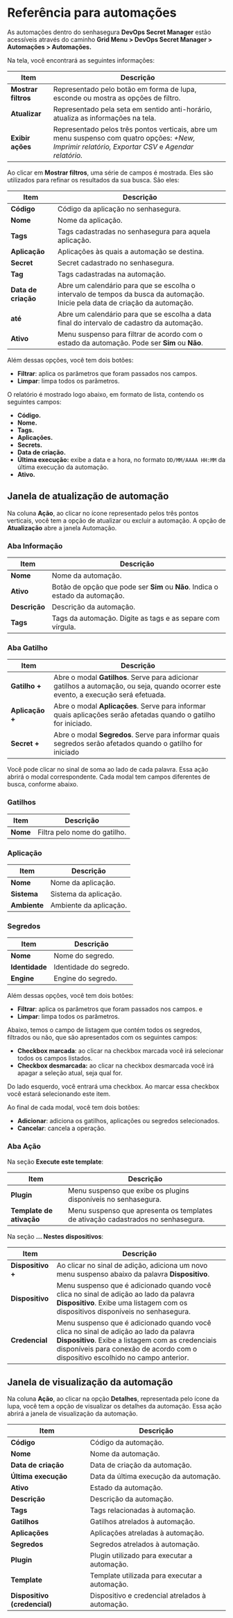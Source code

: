 # Referência para automações

As automações dentro do senhasegura **DevOps Secret Manager** estão acessíveis através do caminho **Grid Menu > DevOps Secret Manager > Automações > Automações.**

Na tela, você encontrará as seguintes informações:

| Item                      | Descrição                                                                                                                                               |
| ------------------------- | --------------------------------------------------------------------------------------------------------------------------------------------------------- |
| **Mostrar filtros** | Representado pelo botão em forma de lupa, esconde ou mostra as opções de filtro.                                                                       |
| **Atualizar**       | Representado pela seta em sentido anti-horário, atualiza as informações na tela.                                                                       |
| **Exibir ações**  | Representado pelos três pontos verticais, abre um menu suspenso com quatro opções: *+New, Imprimir relatório, Exportar CSV* e *Agendar relatório.* |

Ao clicar em **Mostrar filtros**, uma série de campos é mostrada. Eles são utilizados para refinar os resultados da sua busca. São eles:

| Item                   | Descrição                                                                                                                          |
| ---------------------- | ------------------------------------------------------------------------------------------------------------------------------------ |
| **Código**           | Código da aplicação no senhasegura.                                                                                               |
| **Nome**              | Nome da aplicação.                                                                                                                 |
| **Tags**              | Tags cadastradas no senhasegura para aquela aplicação.                                                                             |
| **Aplicação**       | Aplicações às quais a automação se destina.                                                                                     |
| **Secret**            | Secret cadastrado no senhasegura.                                                                                                    |
| **Tag**               | Tags cadastradas na automação.                                                                                                     |
| **Data de criação** | Abre um calendário para que se escolha o intervalo de tempos da busca da automação. Inicie pela data de criação da automação. |
| **até**              | Abre um calendário para que se escolha a data final do intervalo de cadastro da automação.                                        |
| **Ativo**             | Menu suspenso para filtrar de acordo com o estado da automação. Pode ser **Sim** ou **Não**.                                              |

Além dessas opções, você tem dois botões:

* **Filtrar**: aplica os parâmetros que foram passados nos campos.
* **Limpar**: limpa todos os parâmetros.

O relatório é mostrado logo abaixo, em formato de lista, contendo os seguintes campos:

* **Código.**
* **Nome.**
* **Tags.**
* **Aplicações.**
* **Secrets.**
* **Data de criação.**
* **Última execução:** exibe a data e a hora, no formato `DD/MM/AAAA HH:MM` da última execução da automação.
* **Ativo.**

## Janela de atualização de automação

Na coluna **Ação**, ao clicar no ícone representado pelos três pontos verticais, você tem a opção de atualizar ou excluir a automação. A opção de **Atualização** abre a janela Automação.

### Aba Informação

| Item                  | Descrição                                                                           |
| --------------------- | ------------------------------------------------------------------------------------- |
| **Nome**        | Nome da automação.                                                                  |
| **Ativo**       | Botão de opção que pode ser **Sim** ou **Não**. Indica o estado da automação. |
| **Descrição** | Descrição da automação.                                                           |
| **Tags**        | Tags da automação. Digite as tags e as separe com vírgula.                         |

### Aba Gatilho

| Item                    | Descrição                                                                                                                                    |
| ----------------------- | ---------------------------------------------------------------------------------------------------------------------------------------------- |
| **Gatilho +**     | Abre o modal **Gatilhos**. Serve para adicionar gatilhos a automação, ou seja, quando ocorrer este evento, a execução será efetuada. |
| **Aplicação +** | Abre o modal **Aplicações**. Serve para informar quais aplicações serão afetadas quando o gatilho for iniciado.                      |
| **Secret +**           | Abre o modal **Segredos**. Serve para informar quais segredos serão afetados quando o gatilho for iniciado                                   |

Você pode clicar no sinal de soma ao lado de cada palavra. Essa ação abrirá o modal correspondente. Cada modal tem campos diferentes de busca, conforme abaixo.

### Gatilhos

| Item      | Descrição                  |
| --------- | ---------------------------- |
| **Nome** | Filtra pelo nome do gatilho. |

### Aplicação

| Item          | Descrição              |
| ------------- | ------------------------ |
| **Nome**     | Nome da aplicação.     |
| **Sistema**  | Sistema da aplicação.  |
| **Ambiente** | Ambiente da aplicação. |

### Segredos

| Item            | Descrição            |
| --------------- | ---------------------- |
| **Nome**       | Nome do segredo.       |
| **Identidade** | Identidade do segredo. |
| **Engine**     | Engine do segredo.     |

Além dessas opções, você tem dois botões:

* **Filtrar**: aplica os parâmetros que foram passados nos campos. e
* **Limpar**: limpa todos os parâmetros.

Abaixo, temos o campo de listagem que contém todos os segredos, filtrados ou não, que são apresentados com os seguintes campos:

* **Checkbox marcada**: ao clicar na checkbox marcada você irá selecionar todos os campos listados.
* **Checkbox desmarcada:** ao clicar na checkbox desmarcada você irá apagar a seleção atual, seja qual for.

Do lado esquerdo, você entrará uma checkbox. Ao marcar essa checkbox você estará selecionando este item.

Ao final de cada modal, você tem dois botões:

* **Adicionar**: adiciona os gatilhos, aplicações ou segredos selecionados.
* **Cancelar**: cancela a operação.

### Aba Ação

Na seção **Execute este template**:

| Item                        | Descrição                                                                        |
| --------------------------- | ---------------------------------------------------------------------------------- |
| **Plugin**                 | Menu suspenso que exibe os plugins disponíveis no senhasegura.                    |
| **Template de ativação** | Menu suspenso que apresenta os templates de ativação cadastrados no senhasegura. |

Na seção **… Nestes dispositivos**:

| Item                    | Descrição                                                                                                                                                                                                                          |
| ----------------------- | ------------------------------------------------------------------------------------------------------------------------------------------------------------------------------------------------------------------------------------ |
| **Dispositivo +** | Ao clicar no sinal de adição, adiciona um novo menu suspenso abaixo da palavra **Dispositivo**.                                                                                                                               |
| **Dispositivo**   | Menu suspenso que é adicionado quando você clica no sinal de adição ao lado da palavra **Dispositivo**. Exibe uma listagem com os dispositivos disponíveis no senhasegura.                                                 |
| **Credencial**    | Menu suspenso que é adicionado quando você clica no sinal de adição ao lado da palavra **Dispositivo**. Exibe a listagem com as credenciais disponíveis para conexão de acordo com o dispositivo escolhido no campo anterior. |

## Janela de visualização da automação

Na coluna **Ação**, ao clicar na opção **Detalhes**, representada pelo ícone da lupa, você tem a opção de visualizar os detalhes da automação. Essa ação abrirá a janela de visualização da automação.

| Item                          | Descrição                                        |
| ----------------------------- | -------------------------------------------------- |
| **Código**                  | Código da automação.                            |
| **Nome**                     | Nome da automação.                               |
| **Data de criação**        | Data de criação da automação.                  |
| **Última execução**       | Data da última execução da automação.         |
| **Ativo**                    | Estado da automação.                             |
| **Descrição**              | Descrição da automação.                        |
| **Tags**                     | Tags relacionadas à automação.                  |
| **Gatilhos**                 | Gatilhos atrelados à automação.                 |
| **Aplicações**             | Aplicações atreladas à automação.             |
| **Segredos**                 | Segredos atrelados à automação.                 |
| **Plugin**                   | Plugin utilizado para executar a automação.      |
| **Template**                 | Template utilizada para executar a automação.    |
| **Dispositivo (credencial)** | Dispositivo e credencial atrelados à automação. |